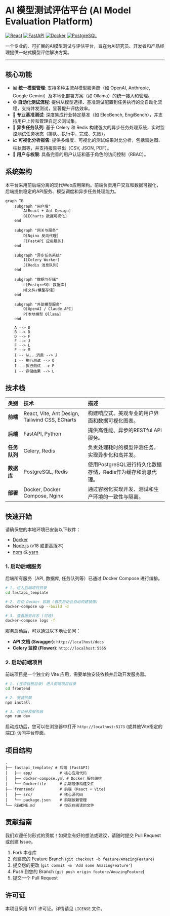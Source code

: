 # AI 模型测试评估平台 (AI Model Evaluation Platform)

[![React](https://img.shields.io/badge/React-18.2.0-blue.svg?logo=react)](https://reactjs.org/) [![FastAPI](https://img.shields.io/badge/FastAPI-0.100.0-green.svg?logo=fastapi)](https://fastapi.tiangolo.com/) [![Docker](https://img.shields.io/badge/Docker-20.10-blue.svg?logo=docker)](https://www.docker.com/) [![PostgreSQL](https://img.shields.io/badge/PostgreSQL-15-blue.svg?logo=postgresql)](https://www.postgresql.org/)

一个专业的、可扩展的AI模型测试与评估平台，旨在为AI研究员、开发者和产品经理提供一站式模型评估解决方案。

---

## 核心功能

*   **📊 统一模型管理**: 支持多种主流AI模型服务商（如 OpenAI, Anthropic, Google Gemini）及本地化部署方案（如 Ollama）的统一接入和管理。
*   **⚙️ 自动化测试流程**: 提供从模型选择、基准测试配置到任务执行的全自动化流程，支持并发测试，显著提升评估效率。
*   **🔬 专业基准测试**: 深度集成行业特定基准（如 ElecBench, EngiBench），并支持用户上传和管理自定义测试集。
*   **🚀 异步任务队列**: 基于 Celery 和 Redis 构建强大的异步任务处理系统，实时监控测试任务状态（排队、执行中、完成、失败）。
*   **📈 可视化分析报告**: 提供多维度、可视化的测试结果对比分析，包括雷达图、柱状图等，并支持报告导出（CSV, JSON, PDF）。
*   **🔐 用户与权限**: 具备完善的用户认证和基于角色的访问控制（RBAC）。

## 系统架构

本平台采用前后端分离的现代Web应用架构。前端负责用户交互和数据可视化，后端提供稳定的API服务、模型调度和异步任务处理能力。

```mermaid
graph TB
    subgraph "用户端"
        A[React + Ant Design]
        B[ECharts 数据可视化]
    end
    
    subgraph "网关与服务"
        D[Nginx 反向代理]
        F[FastAPI 应用服务]
    end
    
    subgraph "异步任务系统"
        I[Celery Worker]
        J[Redis 消息队列]
    end
    
    subgraph "数据与存储"
        L[PostgreSQL 数据库]
        M[文件/模型存储]
    end
    
    subgraph "外部模型服务"
        O[OpenAI / Claude API]
        P[本地模型 Ollama]
    end
    
    A --> D
    B --> D
    D --> F
    F --> J
    F --> L
    F --> M
    I -- 从...消费 --> J
    I -- 执行测试 --> O
    I -- 执行测试 --> P
    I -- 存储结果 --> L
```

## 技术栈

| 类别 | 技术 | 描述 |
| :--- | :--- | :--- |
| **前端** | React, Vite, Ant Design, Tailwind CSS, ECharts | 构建响应式、美观专业的用户界面和数据可视化图表。 |
| **后端** | FastAPI, Python | 提供高性能、异步的RESTful API服务。 |
| **任务队列**| Celery, Redis | 负责处理耗时的模型评测任务，实现异步化和高并发。 |
| **数据库** | PostgreSQL, Redis | 使用PostgreSQL进行持久化数据存储，Redis作为缓存和消息代理。 |
| **部署** | Docker, Docker Compose, Nginx | 通过容器化实现开发、测试和生产环境的一致性与隔离。 |

## 快速开始

请确保您的本地环境已安装以下软件：

*   [Docker](https://www.docker.com/products/docker-desktop/)
*   [Node.js](https://nodejs.org/en) (v18 或更高版本)
*   [npm](https://www.npmjs.com/) 或 [yarn](https://yarnpkg.com/)

### 1. 启动后端服务

后端所有服务（API, 数据库, 任务队列等）已通过 Docker Compose 进行编排。

```bash
# 1. 进入后端项目目录
cd fastapi_template

# 2. 启动 Docker 容器 (首次启动会自动构建镜像)
docker-compose up --build -d

# 3. 查看服务日志 (可选)
docker-compose logs -f
```

服务启动后，可以通过以下地址访问：
*   **API 文档 (Swagger)**: `http://localhost/docs`
*   **Celery 监控 (Flower)**: `http://localhost:5555`

### 2. 启动前端项目

前端项目是一个独立的 Vite 应用，需要单独安装依赖并启动开发服务器。

```bash
# 1. (在项目根目录) 进入前端项目目录
cd frontend

# 2. 安装依赖
npm install

# 3. 启动开发服务器
npm run dev
```

启动成功后，您可以在浏览器中打开 `http://localhost:5173` (或其他Vite指定的端口) 访问平台界面。

## 项目结构

```
.
├── fastapi_template/ # 后端 (FastAPI)
│   ├── app/            # 核心应用代码
│   ├── docker-compose.yml # Docker 服务编排
│   └── Dockerfile      # 后端镜像构建文件
├── frontend/           # 前端 (React + Vite)
│   ├── src/            # 核心源代码
│   └── package.json    # 前端依赖管理
└── README.md           # 你正在阅读的文件
```

## 贡献指南

我们欢迎任何形式的贡献！如果您有好的想法或建议，请随时提交 Pull Request 或创建 Issue。

1.  Fork 本仓库
2.  创建您的 Feature Branch (`git checkout -b feature/AmazingFeature`)
3.  提交您的更改 (`git commit -m 'Add some AmazingFeature'`)
4.  Push 到您的 Branch (`git push origin feature/AmazingFeature`)
5.  提交一个 Pull Request

## 许可证

本项目采用 MIT 许可证。详情请见 `LICENSE` 文件。